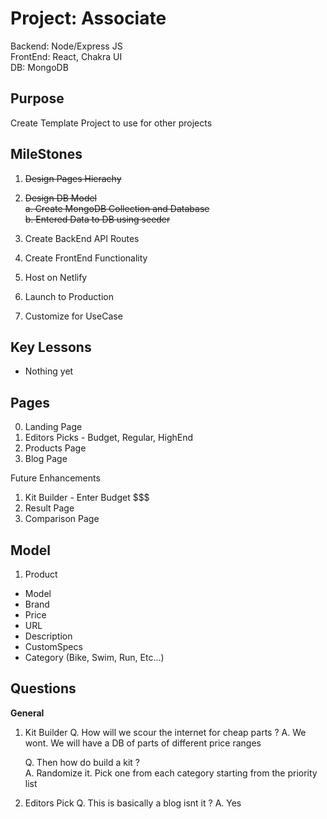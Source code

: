 # Project: Associate

Backend: Node/Express JS <br />
FrontEnd: React, Chakra UI <br />
DB: MongoDB <br />

## Purpose

Create Template Project to use for other projects <br />

## MileStones

1. <s>Design Pages Hierachy <br />

2. Design DB Model<br />
   a. Create MongoDB Collection and Database<br />
   b. Entered Data to DB using seeder </s> <br />

3. Create BackEnd API Routes <br />
4. Create FrontEnd Functionality <br />
5. Host on Netlify <br />
6. Launch to Production <br />
7. Customize for UseCase <br />

## Key Lessons

- Nothing yet

## Pages

0. Landing Page <br />
1. Editors Picks - Budget, Regular, HighEnd <br />
2. Products Page <br />
3. Blog Page <br />

Future Enhancements <br />

1. Kit Builder - Enter Budget $$$ <br />
2. Result Page <br />
3. Comparison Page <br />

## Model

1. Product <br />

- Model
- Brand
- Price
- URL
- Description
- CustomSpecs
- Category (Bike, Swim, Run, Etc...)

## Questions

**General**

1. Kit Builder
   Q. How will we scour the internet for cheap parts ?
   A. We wont. We will have a DB of parts of different price ranges

   Q. Then how do build a kit ?  
   A. Randomize it. Pick one from each category starting from the priority list

2. Editors Pick
   Q. This is basically a blog isnt it ?
   A. Yes
